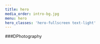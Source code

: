 ```yaml
---
title: hero
media_order: intro-bg.jpg
menu: hero
hero_classes: 'hero-fullscreen text-light'
---
```


###DPhotography